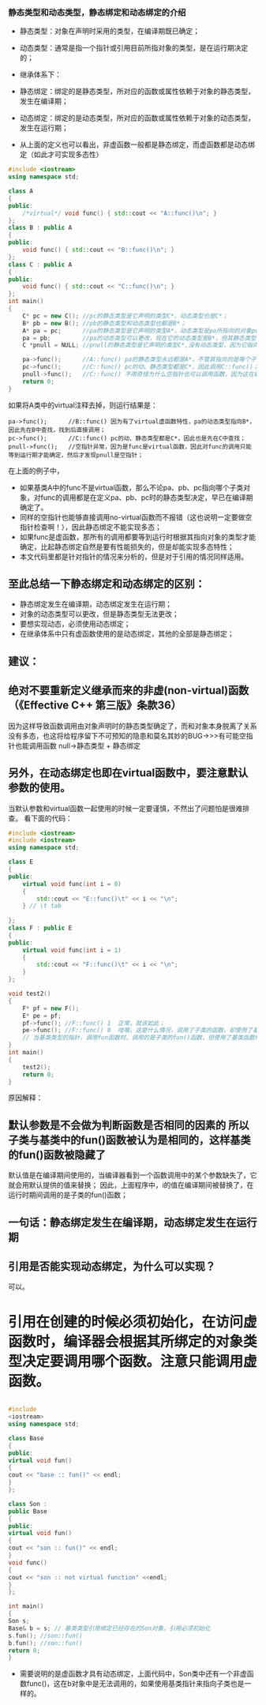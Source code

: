 ### 静态类型和动态类型，静态绑定和动态绑定的介绍

* 静态类型：对象在声明时采用的类型，在编译期既已确定；
* 动态类型：通常是指一个指针或引用目前所指对象的类型，是在运行期决定的；

* 继承体系下：
* 静态绑定：绑定的是静态类型，所对应的函数或属性依赖于对象的静态类型，发生在编译期；
* 动态绑定：绑定的是动态类型，所对应的函数或属性依赖于对象的动态类型，发生在运行期；

* 从上面的定义也可以看出，非虚函数一般都是静态绑定，而虚函数都是动态绑定（如此才可实现多态性）

```c++
#include <iostream>
using namespace std;

class A
{
public:
    /*virtual*/ void func() { std::cout << "A::func()\n"; }
};
class B : public A
{
public:
    void func() { std::cout << "B::func()\n"; }
};
class C : public A
{
public:
    void func() { std::cout << "C::func()\n"; }
};
int main()
{
    C* pc = new C(); //pc的静态类型是它声明的类型C*，动态类型也是C*；
    B* pb = new B(); //pb的静态类型和动态类型也都是B*；
    A* pa = pc;      //pa的静态类型是它声明的类型A*，动态类型是pa所指向的对象pc的类型C*；
    pa = pb;         //pa的动态类型可以更改，现在它的动态类型是B*，但其静态类型仍是声明时候的A*；
    C *pnull = NULL; //pnull的静态类型是它声明的类型C*,没有动态类型，因为它指向了NULL；

    pa->func();      //A::func() pa的静态类型永远都是A*，不管其指向的是哪个子类，都是直接调用A::func()；
    pc->func();      //C::func() pc的动、静态类型都是C*，因此调用C::func()；
    pnull->func();   //C::func() 不用奇怪为什么空指针也可以调用函数，因为这在编译期就确定了，和指针空不空没关系；
    return 0;
}
```

如果将A类中的virtual注释去掉，则运行结果是：

```
pa->func();      //B::func() 因为有了virtual虚函数特性，pa的动态类型指向B*，因此先在B中查找，找到后直接调用；
pc->func();      //C::func() pc的动、静态类型都是C*，因此也是先在C中查找；
pnull->func();   //空指针异常，因为是func是virtual函数，因此对func的调用只能等到运行期才能确定，然后才发现pnull是空指针；
```

在上面的例子中，

* 如果基类A中的func不是virtual函数，那么不论pa、pb、pc指向哪个子类对象，对func的调用都是在定义pa、pb、pc时的静态类型决定，早已在编译期确定了。
* 同样的空指针也能够直接调用no-virtual函数而不报错（这也说明一定要做空指针检查啊！），因此静态绑定不能实现多态；
* 如果func是虚函数，那所有的调用都要等到运行时根据其指向对象的类型才能确定，比起静态绑定自然是要有性能损失的，但是却能实现多态特性；
* 本文代码里都是针对指针的情况来分析的，但是对于引用的情况同样适用。

## 至此总结一下静态绑定和动态绑定的区别：

* 静态绑定发生在编译期，动态绑定发生在运行期；
* 对象的动态类型可以更改，但是静态类型无法更改；
* 要想实现动态，必须使用动态绑定；
* 在继承体系中只有虚函数使用的是动态绑定，其他的全部是静态绑定；

## 建议：

## 绝对不要重新定义继承而来的非虚(non-virtual)函数（《Effective C++ 第三版》条款36）

因为这样导致函数调用由对象声明时的静态类型确定了，而和对象本身脱离了关系
没有多态，也这将给程序留下不可预知的隐患和莫名其妙的BUG->>>有可能空指针也能调用函数 null->静态类型 + 静态绑定

## 另外，在动态绑定也即在virtual函数中，要注意默认参数的使用。

当默认参数和virtual函数一起使用的时候一定要谨慎，不然出了问题怕是很难排查。 看下面的代码：

```c++
#include <iostream>
#include <iostream>
using namespace std;

class E
{
public:
    virtual void func(int i = 0)
    {
        std::cout << "E::func()\t" << i << "\n";
    } // \t tab
    
};
class F : public E
{
public:
    virtual void func(int i = 1)
    {
        std::cout << "F::func()\t" << i << "\n";
    }
};

void test2()
{
    F* pf = new F();
    E* pe = pf;
    pf->func(); //F::func() 1  正常，就该如此；
    pe->func(); //F::func() 0  哇哦，这是什么情况，调用了子类的函数，却使用了基类中参数的默认值！
    // 当基类类型的指针，调用fun函数时，调用的是子类的fun()函数，但使用了基类函数fun()中的默认值！
}
int main()
{
    test2();
    return 0;
}
```

原因解释：

## 默认参数是不会做为判断函数是否相同的因素的 所以子类与基类中的fun()函数被认为是相同的，这样基类的fun()函数被隐藏了

默认值是在编译期间使用的，当编译器看到一个函数调用中的某个参数缺失了，它就会用默认提供的值来替换；
因此，上面程序中，i的值在编译期间被替换了，在运行时期间调用的是子类的fun()函数；

## 一句话：静态绑定发生在编译期，动态绑定发生在运行期

## 引用是否能实现动态绑定，为什么可以实现？

可以。

# 引用在创建的时候必须初始化，在访问虚函数时，编译器会根据其所绑定的对象类型决定要调用哪个函数。注意只能调用虚函数。

```c++

#include
<iostream>
using namespace std;

class Base
{
public:
virtual void fun()
{
cout << "base :: fun()" << endl;
}
};

class Son :
public Base
{
public:
virtual void fun()
{
cout << "son :: fun()" << endl;
}
void func()
{
cout << "son :: not virtual function" <<endl;
}
};

int main()
{
Son s;
Base& b = s; // 基类类型引用绑定已经存在的Son对象，引用必须初始化
s.fun(); //son::fun()
b.fun(); //son::fun()
return 0;
}
```

* 需要说明的是虚函数才具有动态绑定，上面代码中，Son类中还有一个非虚函数func()，这在b对象中是无法调用的，如果使用基类指针来指向子类也是一样的。

